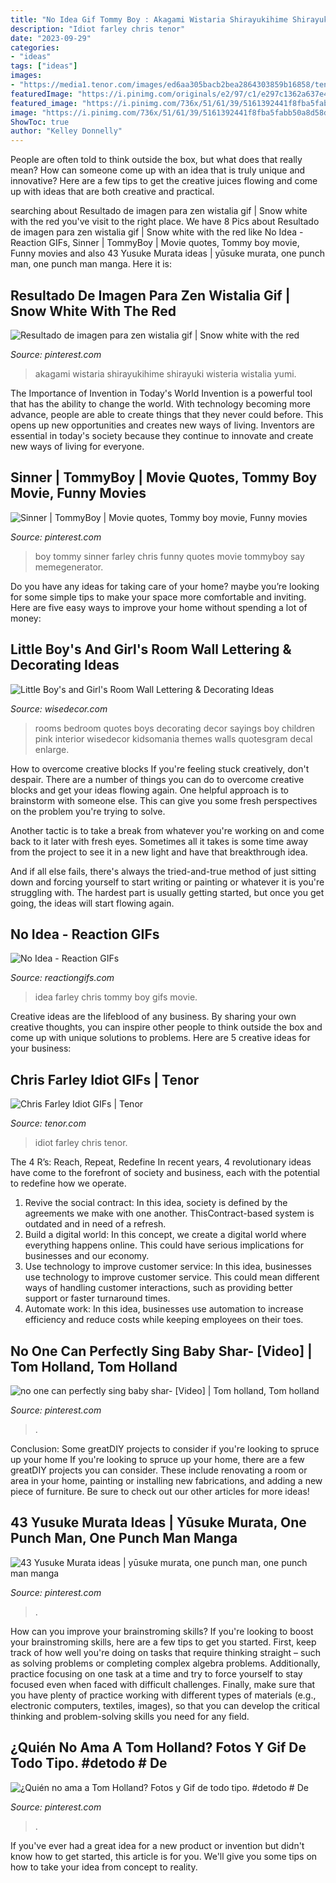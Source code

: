 ```yaml
---
title: "No Idea Gif Tommy Boy : Akagami Wistaria Shirayukihime Shirayuki Wisteria Wistalia Yumi"
description: "Idiot farley chris tenor"
date: "2023-09-29"
categories:
- "ideas"
tags: ["ideas"]
images:
- "https://media1.tenor.com/images/ed6aa305bacb2bea2864303859b16858/tenor.gif?itemid=10833466"
featuredImage: "https://i.pinimg.com/originals/e2/97/c1/e297c1362a637e421baa846f1be121e7.gif"
featured_image: "https://i.pinimg.com/736x/51/61/39/5161392441f8fba5fabb50a8d58d3965.jpg"
image: "https://i.pinimg.com/736x/51/61/39/5161392441f8fba5fabb50a8d58d3965.jpg"
ShowToc: true
author: "Kelley Donnelly"
---
```



People are often told to think outside the box, but what does that really mean? How can someone come up with an idea that is truly unique and innovative? Here are a few tips to get the creative juices flowing and come up with ideas that are both creative and practical.

	

		
searching about Resultado de imagen para zen wistalia gif | Snow white with the red you've visit to the right place. We have 8 Pics about Resultado de imagen para zen wistalia gif | Snow white with the red like No Idea - Reaction GIFs, Sinner | TommyBoy | Movie quotes, Tommy boy movie, Funny movies and also 43 Yusuke Murata ideas | yūsuke murata, one punch man, one punch man manga. Here it is:
		
    
## Resultado De Imagen Para Zen Wistalia Gif | Snow White With The Red

<img loading=lazy src="https://i.pinimg.com/originals/e2/97/c1/e297c1362a637e421baa846f1be121e7.gif" onerror="this.onerror=null;this.src='https://tse4.mm.bing.net/th?id=OIP.FESj9w0sf9DzWthvgLP8ygHaEK&amp;pid=15.1';" alt="Resultado de imagen para zen wistalia gif | Snow white with the red">

_Source: pinterest.com_

>akagami wistaria shirayukihime shirayuki wisteria wistalia yumi. 

	

The Importance of Invention in Today's World
Invention is a powerful tool that has the ability to change the world. With technology becoming more advance, people are able to create things that they never could before. This opens up new opportunities and creates new ways of living. Inventors are essential in today's society because they continue to innovate and create new ways of living for everyone.

    
## Sinner | TommyBoy | Movie Quotes, Tommy Boy Movie, Funny Movies

<img loading=lazy src="https://i.pinimg.com/736x/9f/47/5d/9f475d59a6907db27d83d48643f5c4ce--funny-stuff-say-anything.jpg" onerror="this.onerror=null;this.src='https://tse3.mm.bing.net/th?id=OIP.znsv5JtYLUvMvaAb2JNPaQAAAA&amp;pid=15.1';" alt="Sinner | TommyBoy | Movie quotes, Tommy boy movie, Funny movies">

_Source: pinterest.com_

>boy tommy sinner farley chris funny quotes movie tommyboy say memegenerator. 

	

Do you have any ideas for taking care of your home? maybe you’re looking for some simple tips to make your space more comfortable and inviting. Here are five easy ways to improve your home without spending a lot of money:

    
## Little Boy&#039;s And Girl&#039;s Room Wall Lettering &amp; Decorating Ideas

<img loading=lazy src="https://mk0wisedecor0etkv5oa.kinstacdn.com/wp-content/uploads/2018/01/little_boys-2.jpg" onerror="this.onerror=null;this.src='https://tse3.mm.bing.net/th?id=OIP.06e9wRayidtSuZvPFq-k1wHaFj&amp;pid=15.1';" alt="Little Boy&#039;s and Girl&#039;s Room Wall Lettering &amp; Decorating Ideas">

_Source: wisedecor.com_

>rooms bedroom quotes boys decorating decor sayings boy children pink interior wisedecor kidsomania themes walls quotesgram decal enlarge. 

	

How to overcome creative blocks
If you're feeling stuck creatively, don't despair. There are a number of things you can do to overcome creative blocks and get your ideas flowing again.
One helpful approach is to brainstorm with someone else. This can give you some fresh perspectives on the problem you're trying to solve.

Another tactic is to take a break from whatever you're working on and come back to it later with fresh eyes. Sometimes all it takes is some time away from the project to see it in a new light and have that breakthrough idea.

And if all else fails, there's always the tried-and-true method of just sitting down and forcing yourself to start writing or painting or whatever it is you're struggling with. The hardest part is usually getting started, but once you get going, the ideas will start flowing again.

    
## No Idea - Reaction GIFs

<img loading=lazy src="https://www.reactiongifs.com/r/cfni.gif" onerror="this.onerror=null;this.src='https://tse3.mm.bing.net/th?id=OIP.DjxCO4qlpXXKf52OCkhnqAHaFi&amp;pid=15.1';" alt="No Idea - Reaction GIFs">

_Source: reactiongifs.com_

>idea farley chris tommy boy gifs movie. 

	

Creative ideas are the lifeblood of any business. By sharing your own creative thoughts, you can inspire other people to think outside the box and come up with unique solutions to problems. Here are 5 creative ideas for your business: 

    
## Chris Farley Idiot GIFs | Tenor

<img loading=lazy src="https://media1.tenor.com/images/ed6aa305bacb2bea2864303859b16858/tenor.gif?itemid=10833466" onerror="this.onerror=null;this.src='https://tse2.mm.bing.net/th?id=OIP.7WqjBbrLK-ooZDA4WbFoWAHaEI&amp;pid=15.1';" alt="Chris Farley Idiot GIFs | Tenor">

_Source: tenor.com_

>idiot farley chris tenor. 

	

The 4 R’s: Reach, Repeat, Redefine
In recent years, 4 revolutionary ideas have come to the forefront of society and business, each with the potential to redefine how we operate.
1. Revive the social contract: In this idea, society is defined by the agreements we make with one another. ThisContract-based system is outdated and in need of a refresh.
2. Build a digital world: In this concept, we create a digital world where everything happens online. This could have serious implications for businesses and our economy.
3. Use technology to improve customer service: In this idea, businesses use technology to improve customer service. This could mean different ways of handling customer interactions, such as providing better support or faster turnaround times. 
4. Automate work: In this idea, businesses use automation to increase efficiency and reduce costs while keeping employees on their toes.

    
## No One Can Perfectly Sing Baby Shar- [Video] | Tom Holland, Tom Holland

<img loading=lazy src="https://i.pinimg.com/736x/51/61/39/5161392441f8fba5fabb50a8d58d3965.jpg" onerror="this.onerror=null;this.src='https://tse3.mm.bing.net/th?id=OIP.HwCxNG076_I4CGsFCtkWXAHaNL&amp;pid=15.1';" alt="no one can perfectly sing baby shar- [Video] | Tom holland, Tom holland">

_Source: pinterest.com_

>. 

	

Conclusion: Some greatDIY projects to consider if you're looking to spruce up your home
If you're looking to spruce up your home, there are a few greatDIY projects you can consider. These include renovating a room or area in your home, painting or installing new fabrications, and adding a new piece of furniture. Be sure to check out our other articles for more ideas!

    
## 43 Yusuke Murata Ideas | Yūsuke Murata, One Punch Man, One Punch Man Manga

<img loading=lazy src="https://i.pinimg.com/474x/77/51/ee/7751ee14b958f9be36aeee3b2d66c8c2--one-punch-man-anime-characters.jpg" onerror="this.onerror=null;this.src='https://tse1.mm.bing.net/th?id=OIP.IO-u3yaLxljJmBvdSITx5wAAAA&amp;pid=15.1';" alt="43 Yusuke Murata ideas | yūsuke murata, one punch man, one punch man manga">

_Source: pinterest.com_

>. 

	

How can you improve your brainstroming skills?
If you're looking to boost your brainstroming skills, here are a few tips to get you started. First, keep track of how well you're doing on tasks that require thinking straight – such as solving problems or completing complex algebra problems. Additionally, practice focusing on one task at a time and try to force yourself to stay focused even when faced with difficult challenges. Finally, make sure that you have plenty of practice working with different types of materials (e.g., electronic computers, textiles, images), so that you can develop the critical thinking and problem-solving skills you need for any field.

    
## ¿Quién No Ama A Tom Holland? Fotos Y Gif De Todo Tipo. #detodo # De

<img loading=lazy src="https://i.pinimg.com/736x/0d/4b/2b/0d4b2b8fba4c5fe471e1f2e392c2f669.jpg" onerror="this.onerror=null;this.src='https://tse3.mm.bing.net/th?id=OIP.wPgtIXmP0Ji0HgIq7F8TIwAAAA&amp;pid=15.1';" alt="¿Quién no ama a Tom Holland? Fotos y Gif de todo tipo. #detodo # De">

_Source: pinterest.com_

>. 

	

If you've ever had a great idea for a new product or invention but didn't know how to get started, this article is for you. We'll give you some tips on how to take your idea from concept to reality.

